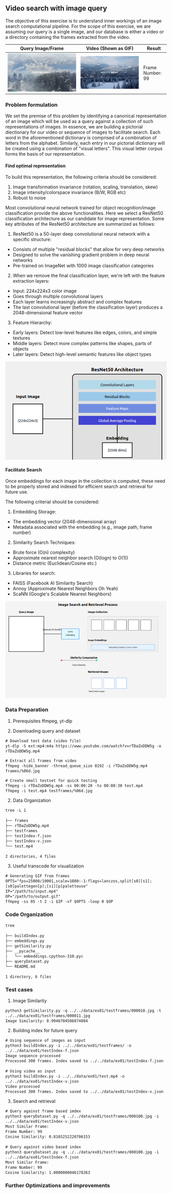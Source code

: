 ## Video search with image query
The objective of this exercise is to understand inner workings of an image search computational pipeline.
For the scope of this exercise, we are assuming our query is a single image, and our database is either 
a video or a directory containing the frames extracted from the video.

Query Image/Frame |  Video (Shown as GIF) | Result |
------------------|-----------------------|--------|
![Query](../../data/ex01/testframes/000100.jpg "Frame 100") | ![Video](../../assets/ex01-test.gif "Video") | Frame Number: 99 | 

### Problem formulation

We set the premise of this problem by identifying a canonical representation of an image which will be
used as a query against a collection of such representations of images. In essence, we are building a 
pictorial diectionary for our video or sequence of images to facilitate search. Each word in the 
aforementioned dictionary is comprised of a combination of letters from the alphabet. Similarly, each 
entry in our pictorial dictionary will be created using a combination of "visual letters". This visual 
letter corpus forms the basis of our representation. 

#### Find optimal representation
To build this representation, the following criteria should be considered:
1. Image transformation invariance (rotation, scaling, translation, skew)
2. Image intensity/colorspace invariance (B/W, RGB etc)
3. Robust to noise

Most convolutional neural network trained for object recognition/image classification provide the above 
functionalities. Here we select a ResNet50 classification architecture as our candidate for image 
representation. Some key attributes of the ResNet50 architecture are summarized as follows:

1. ResNet50 is a 50-layer deep convolutional neural network with a specific structure:
- Consists of multiple "residual blocks" that allow for very deep networks
- Designed to solve the vanishing gradient problem in deep neural networks
- Pre-trained on ImageNet with 1000 image classification categories

2. When we remove the final classification layer, we're left with the feature extraction layers:
- Input: 224x224x3 color image
- Goes through multiple convolutional layers
- Each layer learns increasingly abstract and complex features
- The last convolutional layer (before the classification layer) produces a 2048-dimensional feature vector

3. Feature Hierarchy:
- Early layers: Detect low-level features like edges, colors, and simple textures
- Middle layers: Detect more complex patterns like shapes, parts of objects
- Later layers: Detect high-level semantic features like object types

![Semantic Feature embedding](../../assets/Resnet50-viz.png)

#### Facilitate Search 
Once embeddings for each image in the collection is computed, these need to be properly stored and indexed 
for efficient search and retrieval for future use. 

The following criterial should be considered:
1. Embedding Storage:
- The embedding vector (2048-dimensional array)
- Metadata associated with the embedding (e.g., image path, frame number)
2. Similarity Search Techniques:
- Brute force (O(n) complexity)
- Approximate nearest neighbor search (O(logn) to O(1))
- Distance metric (Euclidean/Cosine etc.)
3. Libraries for search:
- FAISS (Facebook AI Similarity Search)
- Annoy (Approximate Nearest Neighbors Oh Yeah)
- ScaNN (Google's Scalable Nearest Neighbors)

![Image search](../../assets/imgSearch.png)

### Data Preparation
1. Prerequisites
   ffmpeg, yt-dlp

3. Downloading query and dataset

```shell
# Download test data (video file)
yt-dlp -S ext:mp4:m4a https://www.youtube.com/watch?v=rTDaZoDDW5g -o rTDaZoDDW5g.mp4
```

```shell
# Extract all frames from video
ffmpeg -hide_banner -thread_queue_size 8192 -i rTDaZoDDW5g.mp4 frames/%06d.jpg
```

```shell
# Create small testset for quick testing
ffmpeg -i rTDaZoDDW5g.mp4 -ss 00:00:20 -to 00:00:30 test.mp4
ffmpeg -i test.mp4 testframes/%06d.jpg 
```
2. Data Organization
```shell
tree -L 1 

├── frames
├── rTDaZoDDW5g.mp4
├── testframes
├── testIndex-f.json
├── testIndex-v.json
└── test.mp4

2 directories, 4 files
```

3. Useful transcode for visualization 
```shell
# Generating GIF from frames
OPTS="fps=25000/10001,scale=1080:-1:flags=lanczos,split[s0][s1];[s0]palettegen[p];[s1][p]paletteuse"
IP="/path/to/input.mp4"
OP="/path/to/output.gif"
ffmpeg -ss 05 -t 2 -i $IP -vf $OPTS -loop 0 $OP
```

### Code Organization
```shell
tree

├── buildIndex.py
├── embeddings.py
├── getSimilarity.py
├── __pycache__
│   └── embeddings.cpython-310.pyc
├── queryDataset.py
└── README.md

1 directory, 6 files

```
### Test cases

1. Image Similarity

```shell
python3 getSimilarity.py -q ../../data/ex01/testframes/000010.jpg -t ../../data/ex01/testframes/000011.jpg
Image Similarity: 0.9946704506874084
```
2. Building index for future query
```shell
# Using sequence of images as input
python3 buildIndex.py -i ../../data/ex01/testframes/ -o ../../data/ex01/testIndex-f.json
Image sequence processed
Processed 300 frames. Index saved to ../../data/ex01/testIndex-f.json

# Using video as input
python3 buildIndex.py -i ../../data/ex01/test.mp4 -o ../../data/ex01/testIndex-v.json
Video processed
Processed 300 frames. Index saved to ../../data/ex01/testIndex-v.json
```
3. Search and retrieval

```shell
# Query against frame based imdex
python3 queryDataset.py -q ../../data/ex01/testframes/000100.jpg -i ../../data/ex01/testIndex-v.json
Most Similar Frame:
Frame Number: 99
Cosine Similarity: 0.8103252220706153

# Query against video based index 
python3 queryDataset.py -q ../../data/ex01/testframes/000100.jpg -i ../../data/ex01/testIndex-f.json
Most Similar Frame:
Frame Number: 99
Cosine Similarity: 1.0000000046178263
```

### Further Optimizations and improvements
